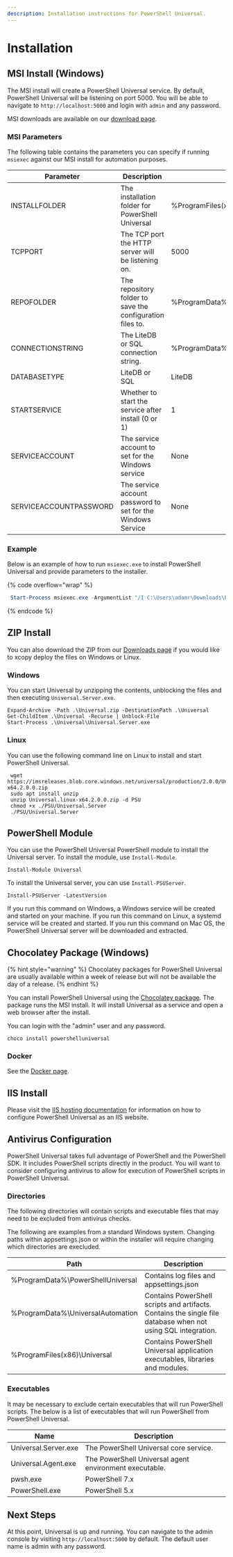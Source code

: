 ```yaml
---
description: Installation instructions for PowerShell Universal.
---
```


# Installation

## MSI Install (Windows)

The MSI install will create a PowerShell Universal service. By default, PowerShell Universal will be listening on port 5000. You will be able to navigate to `http://localhost:5000` and login with `admin` and any password.

MSI downloads are available on our [download page](https://ironmansoftware.com/downloads).&#x20;

### MSI Parameters

The following table contains the parameters you can specify if running `msiexec` against our MSI install for automation purposes.&#x20;

| Parameter              | Description                                                 | Default Value                                 |
| ---------------------- | ----------------------------------------------------------- | --------------------------------------------- |
| INSTALLFOLDER          | The installation folder for PowerShell Universal            | %ProgramFiles(x86)%\Universal                 |
| TCPPORT                | The TCP port the HTTP server will be listening on.          | 5000                                          |
| REPOFOLDER             | The repository folder to save the configuration files to.   | %ProgramData%\UniversalAutomation\Repository  |
| CONNECTIONSTRING       | The LiteDB or SQL connection string.                        | %ProgramData%\UniversalAutomation\database.db |
| DATABASETYPE           | LiteDB or SQL                                               | LiteDB                                        |
| STARTSERVICE           | Whether to start the service after install (0 or 1)         | 1                                             |
| SERVICEACCOUNT         | The service account to set for the Windows service          | None                                          |
| SERVICEACCOUNTPASSWORD | The service account password to set for the Windows Service | None                                          |

### Example

Below is an example of how to run `msiexec.exe` to install PowerShell Universal and provide parameters to the installer.&#x20;

{% code overflow="wrap" %}
```powershell
 Start-Process msiexec.exe -ArgumentList "/I C:\Users\adamr\Downloads\PowerShellUniversal.3.5.1.msi /q /norestart /L*V `"C:\users\adamr\desktop\msi.log.txt`" STARTSERVICE=0" -Wait -NoNewWindow
```
{% endcode %}

## ZIP Install

You can also download the ZIP from our [Downloads page](https://ironmansoftware.com/downloads/) if you would like to xcopy deploy the files on Windows or Linux.

### Windows

You can start Universal by unzipping the contents, unblocking the files and then executing `Universal.Server.exe`.

```
Expand-Archive -Path .\Universal.zip -DestinationPath .\Universal
Get-ChildItem .\Universal -Recurse | Unblock-File
Start-Process .\Universal\Universal.Server.exe
```

### Linux

You can use the following command line on Linux to install and start PowerShell Universal.&#x20;

```
 wget https://imsreleases.blob.core.windows.net/universal/production/2.0.0/Universal.linux-x64.2.0.0.zip
 sudo apt install unzip 
 unzip Universal.linux-x64.2.0.0.zip -d PSU
 chmod +x ./PSU/Universal.Server
 ./PSU/Universal.Server
```

## PowerShell Module

You can use the PowerShell Universal PowerShell module to install the Universal server. To install the module, use `Install-Module`.

```
Install-Module Universal
```

To install the Universal server, you can use `Install-PSUServer`.

```
Install-PSUServer -LatestVersion
```

If you run this command on Windows, a Windows service will be created and started on your machine. If you run this command on Linux, a systemd service will be created and started. If you run this command on Mac OS, the PowerShell Universal server will be downloaded and extracted.&#x20;

## Chocolatey Package (Windows)

{% hint style="warning" %}
Chocolatey packages for PowerShell Universal are usually available within a week of release but will not be available the day of a release.&#x20;
{% endhint %}

You can install PowerShell Universal using the [Chocolatey package](https://chocolatey.org/packages/powershelluniversal). The package runs the MSI install. It will install Universal as a service and open a web browser after the install.

You can login with the "admin" user and any password.

```
choco install powershelluniversal
```

### Docker

See the [Docker page](docker.md#installation).

## IIS Install

Please visit the [IIS hosting documentation](../config/hosting/hosting-iis.md) for information on how to configure PowerShell Universal as an IIS website.&#x20;

## Antivirus Configuration

PowerShell Universal takes full advantage of PowerShell and the PowerShell SDK. It includes PowerShell scripts directly in the product. You will want to consider configuring antivirus to allow for execution of PowerShell scripts in PowerShell Universal.&#x20;

### Directories

The following directories will contain scripts and executable files that may need to be excluded from antivirus checks.&#x20;

The following are examples from a standard Windows system. Changing paths within appsettings.json or within the installer will require changing which directories are execluded.

| Path                              | Description                                                                                                  |
| --------------------------------- | ------------------------------------------------------------------------------------------------------------ |
| %ProgramData%\PowerShellUniversal | Contains log files and appsettings.json                                                                      |
| %ProgramData%\UniversalAutomation | Contains PowerShell scripts and artifacts. Contains the single file database when not using SQL integration. |
| %ProgramFiles(x86)\Universal      | Contains PowerShell Universal application executables, libraries and modules.                                |

### Executables

It may be necessary to exclude certain executables that will run PowerShell scripts. The below is a list of executables that will run PowerShell from PowerShell Universal.&#x20;

| Name                 | Description                                            |
| -------------------- | ------------------------------------------------------ |
| Universal.Server.exe | The PowerShell Universal core service.                 |
| Universal.Agent.exe  | The PowerShell Universal agent environment executable. |
| pwsh.exe             | PowerShell 7.x                                         |
| PowerShell.exe       | PowerShell 5.x                                         |

## Next Steps

At this point, Universal is up and running. You can navigate to the admin console by visiting `http://localhost:5000` by default. The default user name is admin with any password.&#x20;
